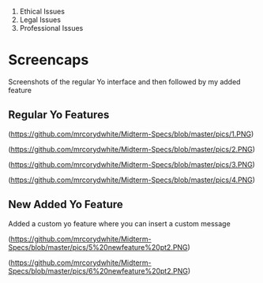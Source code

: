 1. Ethical Issues
2. Legal Issues
3. Professional Issues

# Screencaps
Screenshots of the regular Yo interface and then followed by my added feature


## Regular Yo Features

(https://github.com/mrcorydwhite/Midterm-Specs/blob/master/pics/1.PNG)

(https://github.com/mrcorydwhite/Midterm-Specs/blob/master/pics/2.PNG)

(https://github.com/mrcorydwhite/Midterm-Specs/blob/master/pics/3.PNG)

(https://github.com/mrcorydwhite/Midterm-Specs/blob/master/pics/4.PNG)

## New Added Yo Feature
Added a custom yo feature where you can insert a custom message

(https://github.com/mrcorydwhite/Midterm-Specs/blob/master/pics/5%20newfeature%20pt2.PNG)

(https://github.com/mrcorydwhite/Midterm-Specs/blob/master/pics/6%20newfeature%20pt2.PNG)
